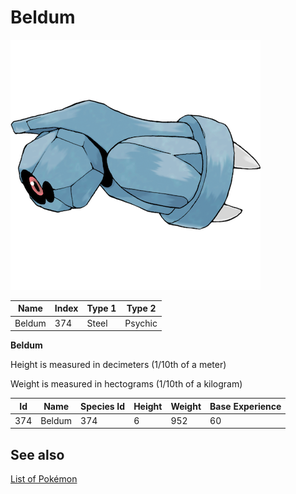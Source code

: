 # Beldum


![Beldum](images/374.png)

| **Name** | **Index** | **Type 1** | **Type 2** |
|----|----|----|----|
| Beldum | 374 | Steel | Psychic  |

**Beldum** 


Height is measured in decimeters (1/10th of a meter)

Weight is measured in hectograms (1/10th of a kilogram)

| **Id** | **Name** | **Species Id** | **Height** | **Weight** | **Base Experience** |
|--------|----------|----------------|------------|------------|---------------------|
| 374 | Beldum | 374 | 6 | 952 | 60 |


## See also

[List of Pokémon](../pokemon.md)
